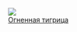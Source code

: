 ![](/books/love_erotica/Джейд%20Ли/Огненная%20тигрица.jpg)  
[Огненная тигрица](/books/love_erotica/Джейд%20Ли/Огненная%20тигрица)
